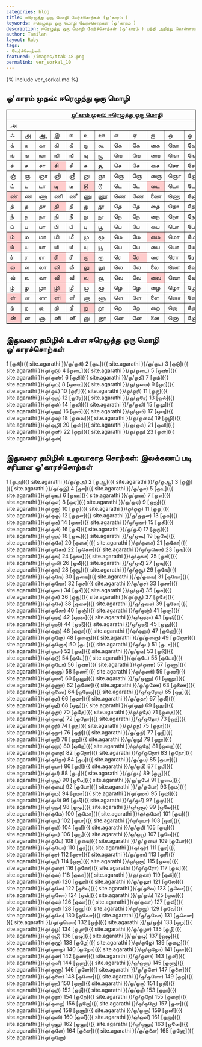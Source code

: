 ```yaml
---  
categories: blog  
title: ஈரெழுத்து ஒரு மொழி வேர்ச்சொற்கள் (ஒ'காரம் )
keywords: ஈரெழுத்து ஒரு மொழி வேர்ச்சொற்கள் (ஒ'காரம் )
description: ஈரெழுத்து ஒரு மொழி வேர்ச்சொற்கள் (ஒ'காரம் ) பற்றி அறிந்து கொள்ளலாம்.  
author: Tamilan  
layout: Ruby  
tags:  
- வேர்ச்சொற்கள்  
featured: /images/ttak-48.png  
permalink: ver_sorkal_10
---  
```


{% include ver_sorkal.md %}

## ஒ'காரம் முதல்: ஈரெழுத்து ஒரு மொழி

<table border="1" cellpadding="0" cellspacing="0">
<tbody>
<tr>
<td colspan="13" rowspan="1" align="center" valign="top"><u><b>ஒ'கரம்
முதல்: </b></u><u><b>ஈரெழுத்து ஒரு மொழி</b></u><br>
</td>
</tr>
<tr>
<td colspan="13" rowspan="1">அ</td>
</tr>
<tr>
<td>ஃ</td>
<td>அ</td>
<td>ஆ</td>
<td>இ</td>
<td>ஈ</td>
<td>உ</td>
<td>ஊ</td>
<td>எ</td>
<td>ஏ</td>
<td>ஐ</td>
<td>ஒ</td>
<td>ஓ</td>
<td>ஔ</td>
</tr>
<tr>
<td>க்</td>
<td>க</td>
<td>கா</td>
<td>கி</td>
<td>கீ</td>
<td>கு</td>
<td>கூ</td>
<td>கெ</td>
<td>கே</td>
<td>கை</td>
<td>கொ</td>
<td>கோ</td>
<td>கௌ</td>
</tr>
<tr>
<td>ங்</td>
<td>ங</td>
<td>ஙா</td>
<td>ஙி</td>
<td>ஙீ</td>
<td>ஙு</td>
<td>ஙூ</td>
<td>ஙெ</td>
<td>ஙே</td>
<td>ஙை</td>
<td>ஙொ</td>
<td>ஙோ</td>
<td>ஙௌ</td>
</tr>
<tr>
<td>ச்</td>
<td>ச</td>
<td>சா</td>
<td bgcolor="#ffcccc">சி</td>
<td>சீ</td>
<td>சு</td>
<td>சூ</td>
<td>செ</td>
<td>சே</td>
<td>சை</td>
<td>சொ</td>
<td>சோ</td>
<td>சௌ</td>
</tr>
<tr>
<td>ஞ்</td>
<td>ஞ</td>
<td>ஞா</td>
<td>ஞி</td>
<td>ஞீ</td>
<td>ஞு</td>
<td>ஞூ</td>
<td>ஞெ</td>
<td>ஞே</td>
<td>ஞை</td>
<td>ஞொ</td>
<td>ஞோ</td>
<td>ஞௌ</td>
</tr>
<tr>
<td>ட்</td>
<td>ட</td>
<td>டா</td>
<td bgcolor="#ffcccc">டி</td>
<td>டீ</td>
<td bgcolor="#ffcccc">டு</td>
<td>டூ</td>
<td>டெ</td>
<td>டே</td>
<td bgcolor="#ffcccc">டை</td>
<td>டொ</td>
<td>டோ</td>
<td>டௌ</td>
</tr>
<tr>
<td bgcolor="#ffcccc">ண்</td>
<td>ண</td>
<td>ணா</td>
<td>ணி</td>
<td>ணீ</td>
<td>ணு</td>
<td>ணூ</td>
<td>ணெ</td>
<td>ணே</td>
<td>ணை</td>
<td>ணொ</td>
<td>ணோ</td>
<td>ணௌ</td>
</tr>
<tr>
<td>த்</td>
<td>த</td>
<td>தா</td>
<td bgcolor="#ffcccc">தி</td>
<td>தீ</td>
<td>து</td>
<td>தூ</td>
<td>தெ</td>
<td>தே</td>
<td>தை</td>
<td>தொ</td>
<td>தோ</td>
<td>தௌ</td>
</tr>
<tr>
<td>ந்</td>
<td>ந</td>
<td>நா</td>
<td>நி</td>
<td>நீ</td>
<td>நு</td>
<td>நூ</td>
<td>நெ</td>
<td>நே</td>
<td>நை</td>
<td>நொ</td>
<td>நோ</td>
<td>நௌ</td>
</tr>
<tr>
<td>ப்</td>
<td>ப</td>
<td>பா</td>
<td>பி</td>
<td>பீ</td>
<td>பு</td>
<td>பூ</td>
<td>பெ</td>
<td>பே</td>
<td>பை</td>
<td>பொ</td>
<td>போ</td>
<td>பௌ</td>
</tr>
<tr>
<td bgcolor="#ffcccc">ம்</td>
<td>ம</td>
<td>மா</td>
<td>மி</td>
<td>மீ</td>
<td>மு</td>
<td>மூ</td>
<td>மெ</td>
<td>மே</td>
<td bgcolor="#ffcccc">மை</td>
<td>மொ</td>
<td>மோ</td>
<td>மௌ</td>
</tr>
<tr>
<td bgcolor="#ffcccc">ய்</td>
<td>ய</td>
<td>யா</td>
<td>யி</td>
<td>யீ</td>
<td>யு</td>
<td>யூ</td>
<td>யெ</td>
<td>யே</td>
<td>யை</td>
<td>யொ</td>
<td>யோ</td>
<td>யௌ</td>
</tr>
<tr>
<td>ர்</td>
<td>ர</td>
<td>ரா</td>
<td bgcolor="#ffcccc">ரி</td>
<td>ரீ</td>
<td bgcolor="#ffcccc">ரு</td>
<td>ரூ</td>
<td>ரெ</td>
<td bgcolor="#ffcccc">ரே</td>
<td>ரை</td>
<td>ரொ</td>
<td>ரோ</td>
<td>ரௌ</td>
</tr>
<tr>
<td bgcolor="#ffcccc">ல்</td>
<td>ல</td>
<td>லா</td>
<td bgcolor="#ffcccc">லி</td>
<td>லீ</td>
<td bgcolor="#ffcccc">லு</td>
<td>லூ</td>
<td>லெ</td>
<td>லே</td>
<td>லை</td>
<td>லொ</td>
<td>லோ</td>
<td>லௌ</td>
</tr>
<tr>
<td>வ்</td>
<td>வ</td>
<td>வா</td>
<td bgcolor="#ffcccc">வி</td>
<td>வீ</td>
<td bgcolor="#ffcccc">வு</td>
<td>வூ</td>
<td>வெ</td>
<td>வே</td>
<td bgcolor="#ffcccc">வை</td>
<td>வொ</td>
<td>வோ</td>
<td>வௌ</td>
</tr>
<tr>
<td>ழ்</td>
<td>ழ</td>
<td>ழா</td>
<td bgcolor="#ffcccc">ழி</td>
<td>ழீ</td>
<td>ழு</td>
<td>ழூ</td>
<td>ழெ</td>
<td>ழே</td>
<td>ழை</td>
<td>ழொ</td>
<td>ழோ</td>
<td>ழௌ</td>
</tr>
<tr>
<td bgcolor="#ffcccc">ள்</td>
<td>ள</td>
<td>ளா</td>
<td bgcolor="#ffcccc">ளி</td>
<td>ளீ</td>
<td>ளு</td>
<td>ளூ</td>
<td>ளெ</td>
<td>ளே</td>
<td>ளை</td>
<td>ளொ</td>
<td>ளோ</td>
<td>ளௌ</td>
</tr>
<tr>
<td>ற்</td>
<td>ற</td>
<td>றா</td>
<td>றி</td>
<td>றீ</td>
<td bgcolor="#ffcccc">று</td>
<td>றூ</td>
<td>றெ</td>
<td>றே</td>
<td>றை</td>
<td>றொ</td>
<td>றோ</td>
<td>றௌ</td>
</tr>
<tr>
<td bgcolor="#ffcccc">ன்</td>
<td>ன</td>
<td>னா</td>
<td>னி</td>
<td>னீ</td>
<td>னு</td>
<td>னூ</td>
<td>னெ</td>
<td>னே</td>
<td>னை</td>
<td>னொ</td>
<td>னோ</td>
<td>னௌ</td>
</tr>
</tbody>
</table>

## இதுவரை தமிழில் உள்ள ஈரெழுத்து ஒரு மொழி ஒ'காரச்சொற்கள்

1 [ஒசி]({{ site.agarathi }}/ஒ/ஒசி) 
2 [ஒடி]({{ site.agarathi }}/ஒ/ஒடி) 
3 [ஒடு]({{ site.agarathi }}/ஒ/ஒடு) 
4 [ஒடை]({{ site.agarathi }}/ஒ/ஒடை) 
5 [ஒண்]({{ site.agarathi }}/ஒ/ஒண்) 
6 [ஒதி]({{ site.agarathi }}/ஒ/ஒதி) 
7 [ஒம்]({{ site.agarathi }}/ஒ/ஒம்) 
8 [ஒமை]({{ site.agarathi }}/ஒ/ஒமை) 
9 [ஒய்]({{ site.agarathi }}/ஒ/ஒய்) 
10 [ஒரி]({{ site.agarathi }}/ஒ/ஒரி) 
11 [ஒரு]({{ site.agarathi }}/ஒ/ஒரு) 
12 [ஒரே]({{ site.agarathi }}/ஒ/ஒரே) 
13 [ஒல்]({{ site.agarathi }}/ஒ/ஒல்) 
14 [ஒலி]({{ site.agarathi }}/ஒ/ஒலி) 
15 [ஒலு]({{ site.agarathi }}/ஒ/ஒலு) 
16 [ஒவி]({{ site.agarathi }}/ஒ/ஒவி) 
17 [ஒவு]({{ site.agarathi }}/ஒ/ஒவு) 
18 [ஒவை]({{ site.agarathi }}/ஒ/ஒவை) 
19 [ஒழி]({{ site.agarathi }}/ஒ/ஒழி) 
20 [ஒள்]({{ site.agarathi }}/ஒ/ஒள்) 
21 [ஒளி]({{ site.agarathi }}/ஒ/ஒளி) 
22 [ஒறு]({{ site.agarathi }}/ஒ/ஒறு) 
23 [ஒன்]({{ site.agarathi }}/ஒ/ஒன்) 


    
##  இதுவரை தமிழில் உருவாகாத சொற்கள்: இலக்கணப் படி சரியான ஒ'காரச்சொற்கள்

1 [ஒஅ]({{ site.agarathi }}/ஒ/ஒஅ) 
2 [ஒஆ]({{ site.agarathi }}/ஒ/ஒஆ) 
3 [ஒஇ]({{ site.agarathi }}/ஒ/ஒஇ) 
4 [ஒஈ]({{ site.agarathi }}/ஒ/ஒஈ) 
5 [ஒஉ]({{ site.agarathi }}/ஒ/ஒஉ) 
6 [ஒஊ]({{ site.agarathi }}/ஒ/ஒஊ) 
7 [ஒஎ]({{ site.agarathi }}/ஒ/ஒஎ) 
8 [ஒஏ]({{ site.agarathi }}/ஒ/ஒஏ) 
9 [ஒஐ]({{ site.agarathi }}/ஒ/ஒஐ) 
10 [ஒஒ]({{ site.agarathi }}/ஒ/ஒஒ) 
11 [ஒஓ]({{ site.agarathi }}/ஒ/ஒஓ) 
12 [ஒஔ]({{ site.agarathi }}/ஒ/ஒஔ) 
13 [ஒக]({{ site.agarathi }}/ஒ/ஒக) 
14 [ஒகா]({{ site.agarathi }}/ஒ/ஒகா) 
15 [ஒகி]({{ site.agarathi }}/ஒ/ஒகி) 
16 [ஒகீ]({{ site.agarathi }}/ஒ/ஒகீ) 
17 [ஒகு]({{ site.agarathi }}/ஒ/ஒகு) 
18 [ஒகூ]({{ site.agarathi }}/ஒ/ஒகூ) 
19 [ஒகே]({{ site.agarathi }}/ஒ/ஒகே) 
20 [ஒகை]({{ site.agarathi }}/ஒ/ஒகை) 
21 [ஒகோ]({{ site.agarathi }}/ஒ/ஒகோ) 
22 [ஒகௌ]({{ site.agarathi }}/ஒ/ஒகௌ) 
23 [ஒங]({{ site.agarathi }}/ஒ/ஒங) 
24 [ஒஙா]({{ site.agarathi }}/ஒ/ஒஙா) 
25 [ஒஙி]({{ site.agarathi }}/ஒ/ஒஙி) 
26 [ஒஙீ]({{ site.agarathi }}/ஒ/ஒஙீ) 
27 [ஒஙு]({{ site.agarathi }}/ஒ/ஒஙு) 
28 [ஒஙூ]({{ site.agarathi }}/ஒ/ஒஙூ) 
29 [ஒஙே]({{ site.agarathi }}/ஒ/ஒஙே) 
30 [ஒஙை]({{ site.agarathi }}/ஒ/ஒஙை) 
31 [ஒஙோ]({{ site.agarathi }}/ஒ/ஒஙோ) 
32 [ஒச]({{ site.agarathi }}/ஒ/ஒச) 
33 [ஒசா]({{ site.agarathi }}/ஒ/ஒசா) 
34 [ஒசீ]({{ site.agarathi }}/ஒ/ஒசீ) 
35 [ஒசு]({{ site.agarathi }}/ஒ/ஒசு) 
36 [ஒசூ]({{ site.agarathi }}/ஒ/ஒசூ) 
37 [ஒசே]({{ site.agarathi }}/ஒ/ஒசே) 
38 [ஒசை]({{ site.agarathi }}/ஒ/ஒசை) 
39 [ஒசோ]({{ site.agarathi }}/ஒ/ஒசோ) 
40 [ஒஞ்]({{ site.agarathi }}/ஒ/ஒஞ்) 
41 [ஒஞ]({{ site.agarathi }}/ஒ/ஒஞ) 
42 [ஒஞா]({{ site.agarathi }}/ஒ/ஒஞா) 
43 [ஒஞி]({{ site.agarathi }}/ஒ/ஒஞி) 
44 [ஒஞீ]({{ site.agarathi }}/ஒ/ஒஞீ) 
45 [ஒஞு]({{ site.agarathi }}/ஒ/ஒஞு) 
46 [ஒஞூ]({{ site.agarathi }}/ஒ/ஒஞூ) 
47 [ஒஞே]({{ site.agarathi }}/ஒ/ஒஞே) 
48 [ஒஞை]({{ site.agarathi }}/ஒ/ஒஞை) 
49 [ஒஞோ]({{ site.agarathi }}/ஒ/ஒஞோ) 
50 [ஒட]({{ site.agarathi }}/ஒ/ஒட) 
51 [ஒடா]({{ site.agarathi }}/ஒ/ஒடா) 
52 [ஒடீ]({{ site.agarathi }}/ஒ/ஒடீ) 
53 [ஒடூ]({{ site.agarathi }}/ஒ/ஒடூ) 
54 [ஒடே]({{ site.agarathi }}/ஒ/ஒடே) 
55 [ஒடோ]({{ site.agarathi }}/ஒ/ஒடோ) 
56 [ஒண]({{ site.agarathi }}/ஒ/ஒண) 
57 [ஒணா]({{ site.agarathi }}/ஒ/ஒணா) 
58 [ஒணி]({{ site.agarathi }}/ஒ/ஒணி) 
59 [ஒணீ]({{ site.agarathi }}/ஒ/ஒணீ) 
60 [ஒணு]({{ site.agarathi }}/ஒ/ஒணு) 
61 [ஒணூ]({{ site.agarathi }}/ஒ/ஒணூ) 
62 [ஒணே]({{ site.agarathi }}/ஒ/ஒணே) 
63 [ஒணை]({{ site.agarathi }}/ஒ/ஒணை) 
64 [ஒணோ]({{ site.agarathi }}/ஒ/ஒணோ) 
65 [ஒத]({{ site.agarathi }}/ஒ/ஒத) 
66 [ஒதா]({{ site.agarathi }}/ஒ/ஒதா) 
67 [ஒதீ]({{ site.agarathi }}/ஒ/ஒதீ) 
68 [ஒது]({{ site.agarathi }}/ஒ/ஒது) 
69 [ஒதூ]({{ site.agarathi }}/ஒ/ஒதூ) 
70 [ஒதே]({{ site.agarathi }}/ஒ/ஒதே) 
71 [ஒதை]({{ site.agarathi }}/ஒ/ஒதை) 
72 [ஒதோ]({{ site.agarathi }}/ஒ/ஒதோ) 
73 [ஒந்]({{ site.agarathi }}/ஒ/ஒந்) 
74 [ஒந]({{ site.agarathi }}/ஒ/ஒந) 
75 [ஒநா]({{ site.agarathi }}/ஒ/ஒநா) 
76 [ஒநி]({{ site.agarathi }}/ஒ/ஒநி) 
77 [ஒநீ]({{ site.agarathi }}/ஒ/ஒநீ) 
78 [ஒநு]({{ site.agarathi }}/ஒ/ஒநு) 
79 [ஒநூ]({{ site.agarathi }}/ஒ/ஒநூ) 
80 [ஒநே]({{ site.agarathi }}/ஒ/ஒநே) 
81 [ஒநை]({{ site.agarathi }}/ஒ/ஒநை) 
82 [ஒநொ]({{ site.agarathi }}/ஒ/ஒநொ) 
83 [ஒநோ]({{ site.agarathi }}/ஒ/ஒநோ) 
84 [ஒப]({{ site.agarathi }}/ஒ/ஒப) 
85 [ஒபா]({{ site.agarathi }}/ஒ/ஒபா) 
86 [ஒபி]({{ site.agarathi }}/ஒ/ஒபி) 
87 [ஒபீ]({{ site.agarathi }}/ஒ/ஒபீ) 
88 [ஒபு]({{ site.agarathi }}/ஒ/ஒபு) 
89 [ஒபூ]({{ site.agarathi }}/ஒ/ஒபூ) 
90 [ஒபே]({{ site.agarathi }}/ஒ/ஒபே) 
91 [ஒபை]({{ site.agarathi }}/ஒ/ஒபை) 
92 [ஒபோ]({{ site.agarathi }}/ஒ/ஒபோ) 
93 [ஒம]({{ site.agarathi }}/ஒ/ஒம) 
94 [ஒமா]({{ site.agarathi }}/ஒ/ஒமா) 
95 [ஒமி]({{ site.agarathi }}/ஒ/ஒமி) 
96 [ஒமீ]({{ site.agarathi }}/ஒ/ஒமீ) 
97 [ஒமு]({{ site.agarathi }}/ஒ/ஒமு) 
98 [ஒமூ]({{ site.agarathi }}/ஒ/ஒமூ) 
99 [ஒமே]({{ site.agarathi }}/ஒ/ஒமே) 
100 [ஒமோ]({{ site.agarathi }}/ஒ/ஒமோ) 
101 [ஒய]({{ site.agarathi }}/ஒ/ஒய) 
102 [ஒயா]({{ site.agarathi }}/ஒ/ஒயா) 
103 [ஒயி]({{ site.agarathi }}/ஒ/ஒயி) 
104 [ஒயீ]({{ site.agarathi }}/ஒ/ஒயீ) 
105 [ஒயு]({{ site.agarathi }}/ஒ/ஒயு) 
106 [ஒயூ]({{ site.agarathi }}/ஒ/ஒயூ) 
107 [ஒயே]({{ site.agarathi }}/ஒ/ஒயே) 
108 [ஒயை]({{ site.agarathi }}/ஒ/ஒயை) 
109 [ஒயோ]({{ site.agarathi }}/ஒ/ஒயோ) 
110 [ஒர்]({{ site.agarathi }}/ஒ/ஒர்) 
111 [ஒர]({{ site.agarathi }}/ஒ/ஒர) 
112 [ஒரா]({{ site.agarathi }}/ஒ/ஒரா) 
113 [ஒரீ]({{ site.agarathi }}/ஒ/ஒரீ) 
114 [ஒரூ]({{ site.agarathi }}/ஒ/ஒரூ) 
115 [ஒரை]({{ site.agarathi }}/ஒ/ஒரை) 
116 [ஒரோ]({{ site.agarathi }}/ஒ/ஒரோ) 
117 [ஒல]({{ site.agarathi }}/ஒ/ஒல) 
118 [ஒலா]({{ site.agarathi }}/ஒ/ஒலா) 
119 [ஒலீ]({{ site.agarathi }}/ஒ/ஒலீ) 
120 [ஒலூ]({{ site.agarathi }}/ஒ/ஒலூ) 
121 [ஒலே]({{ site.agarathi }}/ஒ/ஒலே) 
122 [ஒலை]({{ site.agarathi }}/ஒ/ஒலை) 
123 [ஒலோ]({{ site.agarathi }}/ஒ/ஒலோ) 
124 [ஒவ்]({{ site.agarathi }}/ஒ/ஒவ்) 
125 [ஒவ]({{ site.agarathi }}/ஒ/ஒவ) 
126 [ஒவா]({{ site.agarathi }}/ஒ/ஒவா) 
127 [ஒவீ]({{ site.agarathi }}/ஒ/ஒவீ) 
128 [ஒவூ]({{ site.agarathi }}/ஒ/ஒவூ) 
129 [ஒவே]({{ site.agarathi }}/ஒ/ஒவே) 
130 [ஒவோ]({{ site.agarathi }}/ஒ/ஒவோ) 
131 [ஒவௌ]({{ site.agarathi }}/ஒ/ஒவௌ) 
132 [ஒழ்]({{ site.agarathi }}/ஒ/ஒழ்) 
133 [ஒழ]({{ site.agarathi }}/ஒ/ஒழ) 
134 [ஒழா]({{ site.agarathi }}/ஒ/ஒழா) 
135 [ஒழீ]({{ site.agarathi }}/ஒ/ஒழீ) 
136 [ஒழு]({{ site.agarathi }}/ஒ/ஒழு) 
137 [ஒழூ]({{ site.agarathi }}/ஒ/ஒழூ) 
138 [ஒழே]({{ site.agarathi }}/ஒ/ஒழே) 
139 [ஒழை]({{ site.agarathi }}/ஒ/ஒழை) 
140 [ஒழோ]({{ site.agarathi }}/ஒ/ஒழோ) 
141 [ஒள]({{ site.agarathi }}/ஒ/ஒள) 
142 [ஒளா]({{ site.agarathi }}/ஒ/ஒளா) 
143 [ஒளீ]({{ site.agarathi }}/ஒ/ஒளீ) 
144 [ஒளு]({{ site.agarathi }}/ஒ/ஒளு) 
145 [ஒளூ]({{ site.agarathi }}/ஒ/ஒளூ) 
146 [ஒளே]({{ site.agarathi }}/ஒ/ஒளே) 
147 [ஒளை]({{ site.agarathi }}/ஒ/ஒளை) 
148 [ஒளோ]({{ site.agarathi }}/ஒ/ஒளோ) 
149 [ஒற]({{ site.agarathi }}/ஒ/ஒற) 
150 [ஒறா]({{ site.agarathi }}/ஒ/ஒறா) 
151 [ஒறி]({{ site.agarathi }}/ஒ/ஒறி) 
152 [ஒறீ]({{ site.agarathi }}/ஒ/ஒறீ) 
153 [ஒறூ]({{ site.agarathi }}/ஒ/ஒறூ) 
154 [ஒறே]({{ site.agarathi }}/ஒ/ஒறே) 
155 [ஒறை]({{ site.agarathi }}/ஒ/ஒறை) 
156 [ஒறோ]({{ site.agarathi }}/ஒ/ஒறோ) 
157 [ஒன]({{ site.agarathi }}/ஒ/ஒன) 
158 [ஒனா]({{ site.agarathi }}/ஒ/ஒனா) 
159 [ஒனி]({{ site.agarathi }}/ஒ/ஒனி) 
160 [ஒனீ]({{ site.agarathi }}/ஒ/ஒனீ) 
161 [ஒனு]({{ site.agarathi }}/ஒ/ஒனு) 
162 [ஒனூ]({{ site.agarathi }}/ஒ/ஒனூ) 
163 [ஒனே]({{ site.agarathi }}/ஒ/ஒனே) 
164 [ஒனை]({{ site.agarathi }}/ஒ/ஒனை) 
165 [ஒனோ]({{ site.agarathi }}/ஒ/ஒனோ) 

    
